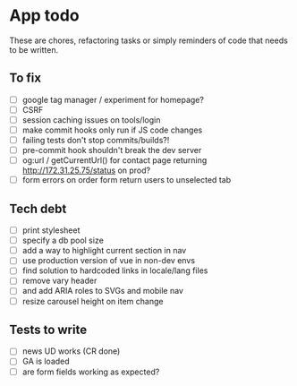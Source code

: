# App todo

These are chores, refactoring tasks or simply reminders of code that needs to be written.

## To fix
- [ ] google tag manager / experiment for homepage?
- [ ] CSRF
- [ ] session caching issues on tools/login
- [ ] make commit hooks only run if JS code changes
- [ ] failing tests don't stop commits/builds?!
- [ ] pre-commit hook shouldn't break the dev server
- [ ] og:url / getCurrentUrl() for contact page returning http://172.31.25.75/status on prod?
- [ ] form errors on order form return users to unselected tab

## Tech debt
- [ ] print stylesheet
- [ ] specify a db pool size
- [ ] add a way to highlight current section in nav
- [ ] use production version of vue in non-dev envs
- [ ] find solution to hardcoded links in locale/lang files 
- [ ] remove vary header
- [ ] and add ARIA roles to SVGs and mobile nav
- [ ] resize carousel height on item change

## Tests to write
 - [ ] news UD works (CR done)
 - [ ] GA is loaded
 - [ ] are form fields working as expected?
